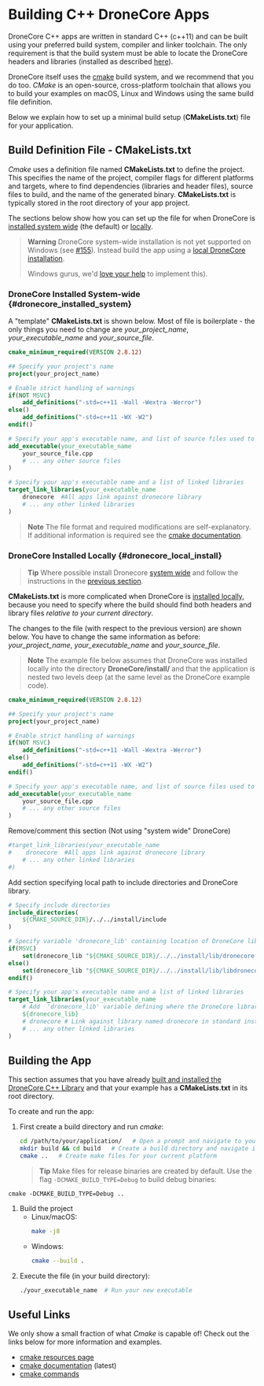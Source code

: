 # Building C++ DroneCore Apps

DroneCore C++ apps are written in standard C++ (c++11) and can be built using your preferred build system, compiler and linker toolchain. 
The only requirement is that the build system must be able to locate the DroneCore headers and libraries (installed as described [here](../contributing/build.md#install-artifacts)).

DroneCore itself uses the [cmake](https://cmake.org/) build system, and we recommend that you do too. 
*CMake* is an open-source, cross-platform toolchain that allows you to build your examples on macOS, Linux and Windows using the same build file definition.

Below we explain how to set up a minimal build setup (**CMakeLists.txt**) file for your application.


## Build Definition File - CMakeLists.txt

*Cmake* uses a definition file named **CMakeLists.txt** to define the project. This specifies the name of the project, compiler flags for different platforms and targets, where to find dependencies (libraries and header files), source files to build, and the name of the generated binary. **CMakeLists.txt** is typically stored in the root directory of your app project.

The sections below show how you can set up the file for when DroneCore is [installed system wide](../contributing/build.md#dronecore_system_wide_install) (the default) or [locally](../contributing/build.md#dronecore_local_install).

> **Warning** DroneCore system-wide installation is not yet supported on Windows (see [#155](https://github.com/dronecore/DroneCore/issues/155)). Instead build the app using a [local DroneCore installation](#dronecore_installed_locally). 
>
> Windows gurus, we'd [love your help](../README.md#getting-help) to implement this). 


### DroneCore Installed System-wide {#dronecore_installed_system}

A "template" **CMakeLists.txt** is shown below. Most of file is boilerplate - the only things you need to change are *your_project_name*, *your_executable_name* and *your_source_file*. 

```cmake
cmake_minimum_required(VERSION 2.8.12)

## Specify your project's name
project(your_project_name)

# Enable strict handling of warnings
if(NOT MSVC)
    add_definitions("-std=c++11 -Wall -Wextra -Werror")
else()
    add_definitions("-std=c++11 -WX -W2")
endif()

# Specify your app's executable name, and list of source files used to create it.
add_executable(your_executable_name
    your_source_file.cpp
    # ... any other source files
)

# Specify your app's executable name and a list of linked libraries
target_link_libraries(your_executable_name
    dronecore  #All apps link against dronecore library
    # ... any other linked libraries
)
```

> **Note** The file format and required modifications are self-explanatory. 
> If additional information is required see the [cmake documentation](https://cmake.org/cmake/help/latest/manual/cmake-commands.7.html).


### DroneCore Installed Locally {#dronecore_local_install}

> **Tip** Where possible install Dronecore [system wide](../contributing/build.md#dronecore_system_wide_install) and follow the instructions in the [previous section](#dronecore_installed_system). 

**CMakeLists.txt** is more complicated when DroneCore is [installed locally](../contributing/build.md#dronecore_local_install), because you need to specify where the build should find both headers and library files *relative to your current directory*. 

The changes to the file (with respect to the previous version) are shown below.  You have to change the same information as before: *your_project_name*, *your_executable_name* and *your_source_file*. 

> **Note** The example file below assumes that DroneCore was installed locally into the directory **DroneCore/install/** and that the application is nested two levels deep (at the same level as the DroneCore example code).

```cmake
cmake_minimum_required(VERSION 2.8.12)

## Specify your project's name
project(your_project_name)

# Enable strict handling of warnings
if(NOT MSVC)
    add_definitions("-std=c++11 -Wall -Wextra -Werror")
else()
    add_definitions("-std=c++11 -WX -W2")
endif()

# Specify your app's executable name, and list of source files used to create it.
add_executable(your_executable_name
    your_source_file.cpp
    # ... any other source files
)
```
Remove/comment this section (Not using "system wide" DroneCore)
```cmake
#target_link_libraries(your_executable_name
#    dronecore  #All apps link against dronecore library
    # ... any other linked libraries
#)
```
Add section specifying local path to include directories and DroneCore library.
```cmake
# Specify include directories
include_directories(
    ${CMAKE_SOURCE_DIR}/../../install/include
)

# Specify variable 'dronecore_lib' containing location of DroneCore library.
if(MSVC)
    set(dronecore_lib "${CMAKE_SOURCE_DIR}/../../install/lib/dronecore.lib")
else()
    set(dronecore_lib "${CMAKE_SOURCE_DIR}/../../install/lib/libdronecore.so")
endif()

# Specify your app's executable name and a list of linked libraries
target_link_libraries(your_executable_name
    # Add  'dronecore_lib' variable defining where the DroneCore library can be found. 
    ${dronecore_lib}
    # dronecore # Link against library named dronecore in standard install location
    # ... any other linked libraries
)
```


## Building the App

This section assumes that you have already [built and installed the DroneCore C++ Library](../contributing/build.md) and that your example has a **CMakeLists.txt** in its root directory. 

To create and run the app:
1. First create a build directory and run *cmake*: 
   ```bash 
   cd /path/to/your/application/   # Open a prompt and navigate to your application 
   mkdir build && cd build   # Create a build directory and navigate into it
   cmake ..   # Create make files for your current platform
   ```
   > **Tip** Make files for release binaries are created by default. Use the flag `-DCMAKE_BUILD_TYPE=Debug` to build debug binaries:
  ```
  cmake -DCMAKE_BUILD_TYPE=Debug ..
  ```
1. Build the project
   * Linux/macOS:
     ```bash 
     make -j8
     ``` 
   * Windows:
     ```bash 
     cmake --build .
     ``` 
1. Execute the file (in your build directory):
     ```bash 
     ./your_executable_name  # Run your new executable
     ```


## Useful Links

We only show a small fraction of what *Cmake* is capable of! Check out the links below for more information and examples.

* [cmake resources page](https://cmake.org/documentation/)
* [cmake documentation](https://cmake.org/cmake/help/latest/) (latest)
* [cmake commands](https://cmake.org/cmake/help/latest/manual/cmake-commands.7.html)


  
